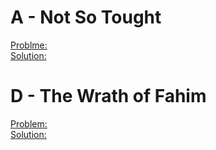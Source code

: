 # A - Not So Tought
[Problme:](https://codeforces.com/gym/378788/problem/A)\
[Solution:](https://codeforces.com/gym/378788/submission/156883282)


# D - The Wrath of Fahim
[Problem:](https://codeforces.com/gym/374471/problem/D)\
[Solution:](https://codeforces.com/gym/374471/submission/156875220)



